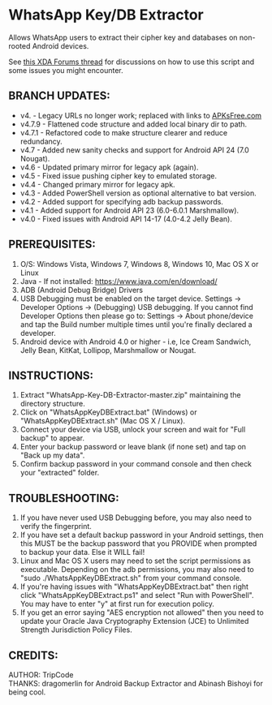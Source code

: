 
# WhatsApp Key/DB Extractor

Allows WhatsApp users to extract their cipher key and databases on non-rooted Android devices.

See [this XDA Forums thread](https://forum.xda-developers.com/t/tool-whatsapp-key-db-extractor-crypt6-12-non-root-updated-october-2016.2770982) for discussions on how to use this script and some issues you might encounter.

## BRANCH UPDATES:

 * v4.    - Legacy URLs no longer work; replaced with links to [APKsFree.com](https://androidapksfree.com/whatsapp-messenger/com-whatsapp)
 * v4.7.9 - Flattened code structure and added local binary dir to path.
 * v4.7.1 - Refactored code to make structure clearer and reduce redundancy.
 * v4.7   - Added new sanity checks and support for Android API 24 (7.0 Nougat).
 * v4.6   - Updated primary mirror for legacy apk (again).
 * v4.5   - Fixed issue pushing cipher key to emulated storage.
 * v4.4   - Changed primary mirror for legacy apk.
 * v4.3   - Added PowerShell version as optional alternative to bat version.
 * v4.2   - Added support for specifying adb backup passwords.
 * v4.1   - Added support for Android API 23 (6.0-6.0.1 Marshmallow).
 * v4.0   - Fixed issues with Android API 14-17 (4.0-4.2 Jelly Bean).

## PREREQUISITES:

 1. O/S: Windows Vista, Windows 7, Windows 8, Windows 10, Mac OS X or Linux
 1. Java - If not installed: https://www.java.com/en/download/
 1. ADB (Android Debug Bridge) Drivers
 1. USB Debugging must be enabled on the target device. Settings -> Developer Options -> (Debugging) USB debugging.
    If you cannot find Developer Options then please go to: Settings -> About phone/device and tap the Build number multiple times until you're finally declared a developer.
 1. Android device with Android 4.0 or higher - i.e, Ice Cream Sandwich, Jelly Bean, KitKat, Lollipop, Marshmallow or Nougat.

## INSTRUCTIONS:

 1. Extract "WhatsApp-Key-DB-Extractor-master.zip" maintaining the directory structure.
 1. Click on "WhatsAppKeyDBExtract.bat" (Windows) or "WhatsAppKeyDBExtract.sh" (Mac OS X / Linux).
 1. Connect your device via USB, unlock your screen and wait for "Full backup" to appear.
 1. Enter your backup password or leave blank (if none set) and tap on "Back up my data".
 1. Confirm backup password in your command console and then check your "extracted" folder.

## TROUBLESHOOTING:

 1. If you have never used USB Debugging before, you may also need to verify the fingerprint.
 1. If you have set a default backup password in your Android settings, then this MUST be the
     backup password that you PROVIDE when prompted to backup your data. Else it WILL fail!
 1. Linux and Mac OS X users may need to set the script permissions as executable. Depending on the
     adb permissions, you may also need to "sudo ./WhatsAppKeyDBExtract.sh" from your command console.
 1. If you're having issues with "WhatsAppKeyDBExtract.bat" then right click "WhatsAppKeyDBExtract.ps1"
     and select "Run with PowerShell". You may have to enter "y" at first run for execution policy.
 1. If you get an error saying "AES encryption not allowed" then you need to update your Oracle Java
    Cryptography Extension (JCE) to Unlimited Strength Jurisdiction Policy Files.

## CREDITS:
 AUTHOR: TripCode  
 THANKS: dragomerlin for Android Backup Extractor and Abinash Bishoyi for being cool.  